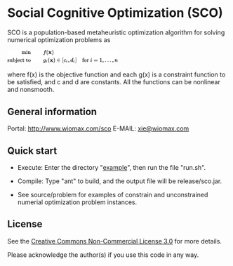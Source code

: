 Social Cognitive Optimization (SCO)
===================================

SCO is a population-based metaheuristic optimization algorithm for solving numerical optimization problems as

<img src="https://github.com/xfxie/sco/blob/master/image/nop.png" width="50%" />

where f(x) is the objective function and each g(x) is a constraint function to be satisfied, and c and d are constants. All the functions can be nonlinear and nonsmooth.

General information
-------------------

Portal: http://www.wiomax.com/sco
E-MAIL: xie@wiomax.com

Quick start
-----------

- Execute: Enter the directory "[example](https://github.com/xfxie/sco/tree/master/example)", then run the file "run.sh".

- Compile: Type "ant" to build, and the output file will be release/sco.jar. 

- See source/problem for examples of constrain and unconstrained numerial optimization problem instances.

License
-------

See the [Creative Commons Non-Commercial License 3.0](https://creativecommons.org/licenses/by-nc/3.0/us/) for more details.

Please acknowledge the author(s) if you use this code in any way.

